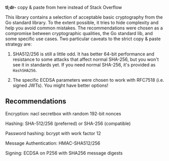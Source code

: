 **tl;dr-** copy & paste from here instead of Stack Overflow

This library contains a selection of acceptable basic cryptography from the Go
standard library. To the extent possible, it tries to hide complexity and help
you avoid common mistakes. The recommendations were chosen as a compromise
between cryptographic qualities, the Go standard lib, and some specific use
cases. Two particular caveats to the strict copy & paste strategy are:

1. SHA512/256 is still a little odd. It has better 64-bit performance and
   resistance to some attacks that affect normal SHA-256, but you won't see it
   in standards yet. If you need normal SHA-256, it's provided as `HashSHA256`.

2. The specific ECDSA parameters were chosen to work with RFC7518 (i.e. signed
   JWTs). You might have better options!

## Recommendations

Encryption: nacl secretbox with random 192-bit nonces

Hashing: SHA-512/256 (preferred) or SHA-256 (compatible)

Password hashing: bcrypt with work factor 12

Message Authentication: HMAC-SHA512/256

Signing: ECDSA on P256 with SHA256 message digests
